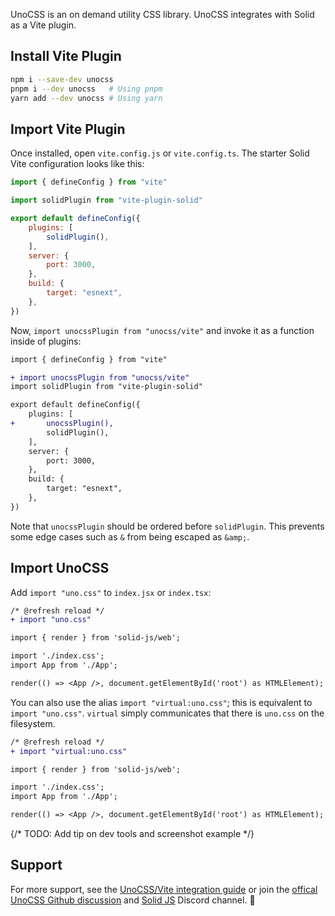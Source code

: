 <Title>UnoCSS</Title>

UnoCSS is an on demand utility CSS library. UnoCSS integrates with Solid as a Vite plugin.

## Install Vite Plugin

```sh
npm i --save-dev unocss
pnpm i --dev unocss   # Using pnpm
yarn add --dev unocss # Using yarn
```

## Import Vite Plugin

Once installed, open `vite.config.js` or `vite.config.ts`. The starter Solid Vite configuration looks like this:

````js
import { defineConfig } from "vite"

import solidPlugin from "vite-plugin-solid"

export default defineConfig({
	plugins: [
		solidPlugin(),
	],
	server: {
		port: 3000,
	},
	build: {
		target: "esnext",
	},
})
````

Now, `import unocssPlugin from "unocss/vite"` and invoke it as a function inside of plugins:

```diff
import { defineConfig } from "vite"

+ import unocssPlugin from "unocss/vite"
import solidPlugin from "vite-plugin-solid"

export default defineConfig({
	plugins: [
+		unocssPlugin(),
		solidPlugin(),
	],
	server: {
		port: 3000,
	},
	build: {
		target: "esnext",
	},
})
```

Note that `unocssPlugin` should be ordered before `solidPlugin`. This prevents some edge cases such as `&` from being escaped as `&amp;`.

## Import UnoCSS

Add `import "uno.css"` to `index.jsx` or `index.tsx`:

```diff
/* @refresh reload */
+ import "uno.css"

import { render } from 'solid-js/web';

import './index.css';
import App from './App';

render(() => <App />, document.getElementById('root') as HTMLElement);
```

You can also use the alias `import "virtual:uno.css"`; this is equivalent to `import "uno.css"`. `virtual` simply communicates that there is `uno.css` on the filesystem.

```diff
/* @refresh reload */
+ import "virtual:uno.css"

import { render } from 'solid-js/web';

import './index.css';
import App from './App';

render(() => <App />, document.getElementById('root') as HTMLElement);
```

{/* TODO: Add tip on dev tools and screenshot example */}

## Support

For more support, see the [UnoCSS/Vite integration guide](https://github.com/unocss/unocss/tree/main/packages/vite) or join the [offical UnoCSS Github discussion](https://github.com/unocss/unocss/discussions) and [Solid JS](https://discord.com/invite/solidjs) Discord channel. 👋
